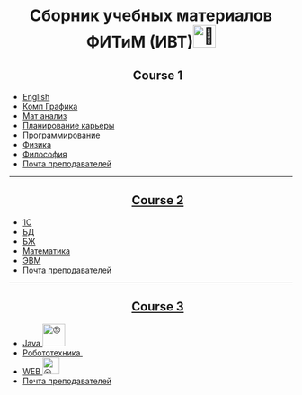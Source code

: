 <h1 align = "center ">Сборник учебных материалов ФИТиМ (ИВТ)<img height="40px" decoding="async" loading="lazy" src="https://cdn-0.emojis.wiki/emoji-pics-lf/telegram/clown-face-telegram.gif" alt="🤡"></h1>

<ul><h2 align = "center">Course 1</h2>
    <li><a href = "https://github.com/Lesyalys/Study/tree/main/course%201/English">English</li>
    <li><a href = "https://github.com/Lesyalys/Study/tree/main/course%201/%D0%9A%D0%BE%D0%BC%D0%BF%20%D0%93%D1%80%D0%B0%D1%84%D0%B8%D0%BA%D0%B0">Комп Графика</li>
    <li><a href = "https://github.com/Lesyalys/Study/tree/main/course%201/%D0%9C%D0%B0%D1%82%20%D0%90%D0%BD%D0%B0%D0%BB%D0%B8%D0%B7">Мат анализ</li>
    <li><a href = "https://github.com/Lesyalys/Study/tree/main/course%201/%D0%9F%D0%BB%D0%B0%D0%BD%D0%B8%D1%80%D0%BE%D0%B2%D0%B0%D0%BD%D0%B8%D0%B5%20%D0%BA%D0%B0%D1%80%D1%8C%D0%B5%D1%80%D1%8B%20(%D0%9F%D0%9A)%20%D0%BB%D0%B5%D0%BA%D1%86%D0%B8%D0%B8%20(%D0%BA%D0%BE%D0%BD%D1%81%D0%BF%D0%B5%D0%BA%D1%82%D1%8B%20%D0%9D%D0%95%20%D0%9D%D0%A3%D0%96%D0%9D%D0%AB)">Планирование карьеры</li>
    <li><a href = "https://github.com/Lesyalys/Study/tree/main/course%201/%D0%9F%D1%80%D0%BE%D0%B3%D1%80%D0%B0%D0%BC%D0%BC%D0%B8%D1%80%D0%BE%D0%B2%D0%B0%D0%BD%D0%B8%D0%B5%20(%D0%BB%D0%B5%D0%BA%D1%86%D0%B8%D0%B8%20%2B%20%D0%BF%D1%80%D0%B0%D0%BA%D1%82%D0%B8%D0%BA%D0%B0)">Программирование</li>
    <li><a href = "https://github.com/Lesyalys/Study/tree/main/course%201/%D0%A4%D0%B8%D0%B7%D0%B8%D0%BA%D0%B0">Физика</li>
    <li><a href = "https://github.com/Lesyalys/Study/tree/main/course%201/%D0%A4%D0%B8%D0%BB%D0%BE%D1%81%D0%BE%D1%84%D0%B8%D1%8F">Философия</li>
    <li><a href = "https://github.com/Lesyalys/Study/blob/main/course%201/%D0%9F%D0%BE%D1%87%D1%82%D0%B0%20%D0%BF%D1%80%D0%B5%D0%BF%D0%BE%D0%B4%D0%B0%D0%B2%D0%B0%D1%82%D0%B5%D0%BB%D0%B5%D0%B9.txt">Почта преподавателей</li>

</ul>
<hr/>
<ul><h2 align = "center">Course 2</h2>
    <li><a href = "https://github.com/Lesyalys/Study/tree/main/course%202/1C">1С</li>
    <li><a href = "https://github.com/Lesyalys/Study/tree/main/course%202/%D0%91%D0%94">БД</li>
    <li><a href = "https://github.com/Lesyalys/Study/tree/main/course%202/%D0%91%D0%96">БЖ</li>
    <li><a href = "https://github.com/Lesyalys/Study/tree/main/course%202/%D0%9C%D0%B0%D1%82%D0%B5%D0%BC%D0%B0%D1%82%D0%B8%D0%BA%D0%B0">Математика</li>
    <li><a href = "https://github.com/Lesyalys/Study/tree/main/course%202/%D0%AD%D0%92%D0%9C">ЭВМ</li>
    <li><a href = "https://github.com/Lesyalys/Study/blob/main/course%202/%D0%9F%D0%BE%D1%87%D1%82%D0%B0%20%D0%BF%D1%80%D0%B5%D0%BF%D0%BE%D0%B4%D0%B0%D0%B2%D0%B0%D1%82%D0%B5%D0%BB%D0%B5%D0%B9.txt">Почта преподавателей</li>
    

</ul>

<hr/>
<ul><h2 align = "center">Course 3</h2>
    <li><a href = "https://github.com/Lesyalys/Study/tree/main/course%203/Java">
    Java 
    <img height="40px" src="https://cdn.iconscout.com/icon/free/png-512/free-java-logo-icon-svg-download-png-3029997.png?f=webp&w=512" alt="😒"/>
    </li>
    <li><a href = "https://github.com/Lesyalys/Study/tree/main/course%203/%D0%A0%D0%BE%D0%B1%D0%BE%D1%82%D0%BE%D1%82%D0%B5%D1%85%D0%BD%D0%B8%D0%BA%D0%B0">
   Робототехника
   <img height="4Spx" src="https://cdn.iconscout.com/icon/free/png-512/free-robot-icon-svg-download-png-9273963.png?f=webp&w=512" alt="😒"/> 
   </li>
    <li><a href = "https://github.com/Lesyalys/Study/tree/main/course%203/Web">WEB
    <img height="30px" src="https://cdn.iconscout.com/icon/free/png-512/free-web-icon-svg-download-png-458408.png?f=webp&w=512" alt="😒"/> </li>
    <li><a href = "https://github.com/Lesyalys/Study/blob/main/course%203/%D0%9F%D0%BE%D1%87%D1%82%D0%B0%20%D0%BF%D1%80%D0%B5%D0%BF%D0%BE%D0%B4%D0%B0%D0%B2%D0%B0%D1%82%D0%B5%D0%BB%D0%B5%D0%B9.txt">Почта преподавателей</li>
    

</ul>
